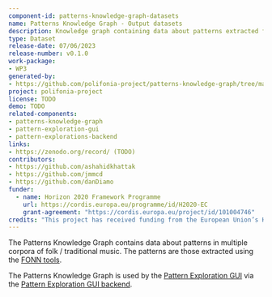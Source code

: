 ```yaml
---
component-id: patterns-knowledge-graph-datasets
name: Patterns Knowledge Graph - Output datasets
description: Knowledge graph containing data about patterns extracted from multiple corpora using the [FONN tools](https://github.com/polifonia-project/folk_ngram_analysis)
type: Dataset
release-date: 07/06/2023
release-number: v0.1.0
work-package: 
- WP3
generated-by:
- https://github.com/polifonia-project/patterns-knowledge-graph/tree/main/P2KG-Pipeline
project: polifonia-project
license: TODO
demo: TODO
related-components:
- patterns-knowledge-graph
- pattern-exploration-gui
- pattern-explorations-backend
links:
- https://zenodo.org/record/ (TODO)
contributors:
- https://github.com/ashahidkhattak
- https://github.com/jmmcd
- https://github.com/danDiamo
funder:
  - name: Horizon 2020 Framework Programme
    url: https://cordis.europa.eu/programme/id/H2020-EC
    grant-agreement: "https://cordis.europa.eu/project/id/101004746"
credits: "This project has received funding from the European Union’s Horizon 2020 research and innovation programme under grant agreement N. 101004746."
---
```


The Patterns Knowledge Graph contains data about patterns in multiple corpora of folk / traditional music. The patterns are those extracted using the [FONN tools](https://github.com/polifonia-project/folk_ngram_analysis).

The Patterns Knowledge Graph is used by the [Pattern Exploration GUI](https://github.com/polifonia-project/pattern-exploration-gui) via the [Pattern Exploration GUI backend](https://github.com/polifonia-project/pattern-explorations-backend).

